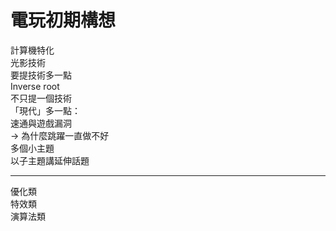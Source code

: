 # 電玩初期構想
計算機特化  
光影技術  
要提技術多一點  
Inverse root  
不只提一個技術  
「現代」多一點：  
速通與遊戲漏洞  
-> 為什麼跳躍一直做不好  
多個小主題  
以子主題講延伸話題  

---  

優化類  
特效類  
演算法類